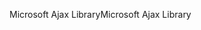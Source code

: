 <span data-ttu-id="5809d-101">Microsoft Ajax Library</span><span class="sxs-lookup"><span data-stu-id="5809d-101">Microsoft Ajax Library</span></span>